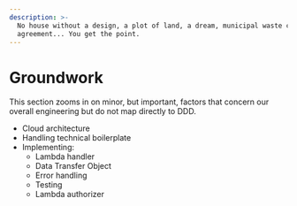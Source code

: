 ```yaml
---
description: >-
  No house without a design, a plot of land, a dream, municipal waste collection
  agreement... You get the point.
---
```


# Groundwork

This section zooms in on minor, but important, factors that concern our overall engineering but do not map directly to DDD.

* Cloud architecture
* Handling technical boilerplate
* Implementing:
  * Lambda handler
  * Data Transfer Object
  * Error handling
  * Testing
  * Lambda authorizer
